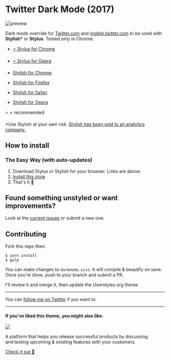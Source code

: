 # Twitter Dark Mode (2017)
![preview](http://share.wojtek.im/pW1uwr+)

Dark mode override for [Twitter.com](https://twitter.com) and [mobile.twitter.com](https://mobile.twitter.com) to be used with **Stylish\*** or **Stylus**. Tested only in Chrome.

- [⭐ Stylus for Chrome](https://chrome.google.com/webstore/detail/stylus/clngdbkpkpeebahjckkjfobafhncgmne)
- [⭐ Stylus for Opera](https://addons.opera.com/en/extensions/details/stylus/)

- [Stylish for Chrome](https://chrome.google.com/webstore/detail/fjnbnpbmkenffdnngjfgmeleoegfcffe)
- [Stylish for Firefox](https://addons.mozilla.org/en-US/firefox/addon/stylish/?src=external-userstyleshome)
- [Stylish for Safari](http://sobolev.us/stylish/)
- [Stylish for Opera](https://addons.opera.com/extensions/details/stylish/)


⭐ = recommended

\*Use Stylish at your own risk. [Stylish has been sold to an analytics company.](https://forum.userstyles.org/discussion/53233/announcement-to-the-community)


## How to install

### The Easy Way (with auto-updates)

1. Download Stylus or Stylish for your browser. Links are above.
2. [Install this style](https://userstyles.org/styles/135366/twitter-dark-mode-2017)
3. That's it 🎉


## Found something unstyled or want improvements?

Look at the [current issues](https://github.com/dubstrike/twitter-dark-mode/issues) or submit a new one.


## Contributing

Fork this repo then:

```
$ yarn install
$ gulp
```

You can make changes to `darkmode.scss`. It will compile & beautify on save.
Once you're done, push to your branch and submit a PR.

I'll review it and merge it, then update the Userstyles.org theme.

---

You can [follow me on Twitter](https://twitter.com/pugson) if you want to.

----

#### If you've liked this theme, you might also like:

<a href="https://rayfeed.com">                                           
  <img src="https://static.rayfeed.xyz/rayfeed-logo-green-small.svg" /> 
</a>

A platform that helps you release successful products by discussing <br />and testing upcoming & existing features with your customers.

[Check it out 👀](https://rayfeed.com)
